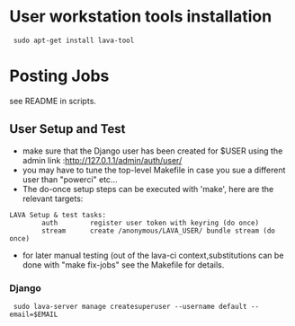 # User workstation tools installation #

` sudo apt-get install lava-tool`

# Posting Jobs #

see README in scripts.

## User Setup and Test ##

* make sure that the Django user has been created for $USER using the admin link :<http://127.0.1.1/admin/auth/user/>
* you may have to tune the top-level Makefile in case you sue a different user than "powerci" etc...
* The do-once setup steps can be executed with 'make', here are the relevant targets:
```
LAVA Setup & test tasks:
		auth		register user token with keyring (do once)
		stream		create /anonymous/LAVA_USER/ bundle stream (do once)
```

* for later manual testing (out of the lava-ci context,substitutions can be done with "make fix-jobs" see the Makefile for details.

### Django ###

` sudo lava-server manage createsuperuser --username default --email=$EMAIL`
